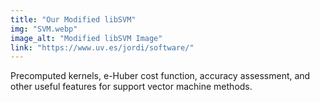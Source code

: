 ```yaml
---
title: "Our Modified libSVM"
img: "SVM.webp"
image_alt: "Modified libSVM Image"
link: "https://www.uv.es/jordi/software/"
---
```


Precomputed kernels, e-Huber cost function, accuracy assessment, and other useful features for support vector machine methods.


